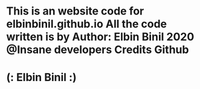 This is an website code for elbinbinil.github.io
All the code written is by 
          Author: Elbin Binil
          2020 @Insane developers
          Credits Github
=====================================
(: Elbin Binil :)          
=====================================